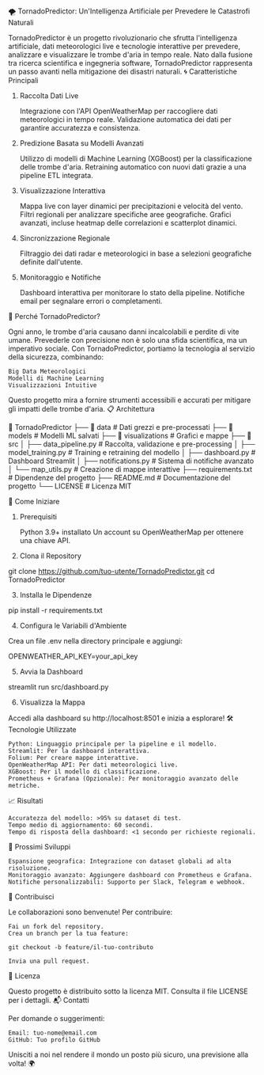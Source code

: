 🌪️ TornadoPredictor: Un'Intelligenza Artificiale per Prevedere le Catastrofi Naturali

TornadoPredictor è un progetto rivoluzionario che sfrutta l'intelligenza artificiale, dati meteorologici live e tecnologie interattive per prevedere, analizzare e visualizzare le trombe d'aria in tempo reale. Nato dalla fusione tra ricerca scientifica e ingegneria software, TornadoPredictor rappresenta un passo avanti nella mitigazione dei disastri naturali.
🌀 Caratteristiche Principali
1. Raccolta Dati Live

    Integrazione con l'API OpenWeatherMap per raccogliere dati meteorologici in tempo reale.
    Validazione automatica dei dati per garantire accuratezza e consistenza.

2. Predizione Basata su Modelli Avanzati

    Utilizzo di modelli di Machine Learning (XGBoost) per la classificazione delle trombe d'aria.
    Retraining automatico con nuovi dati grazie a una pipeline ETL integrata.

3. Visualizzazione Interattiva

    Mappa live con layer dinamici per precipitazioni e velocità del vento.
    Filtri regionali per analizzare specifiche aree geografiche.
    Grafici avanzati, incluse heatmap delle correlazioni e scatterplot dinamici.

4. Sincronizzazione Regionale

    Filtraggio dei dati radar e meteorologici in base a selezioni geografiche definite dall'utente.

5. Monitoraggio e Notifiche

    Dashboard interattiva per monitorare lo stato della pipeline.
    Notifiche email per segnalare errori o completamenti.

🔬 Perché TornadoPredictor?

Ogni anno, le trombe d'aria causano danni incalcolabili e perdite di vite umane. Prevederle con precisione non è solo una sfida scientifica, ma un imperativo sociale. Con TornadoPredictor, portiamo la tecnologia al servizio della sicurezza, combinando:

    Big Data Meteorologici
    Modelli di Machine Learning
    Visualizzazioni Intuitive

Questo progetto mira a fornire strumenti accessibili e accurati per mitigare gli impatti delle trombe d'aria.
📋 Architettura

📂 TornadoPredictor
├── 📁 data              # Dati grezzi e pre-processati
├── 📁 models            # Modelli ML salvati
├── 📁 visualizations    # Grafici e mappe
├── 📂 src
│   ├── data_pipeline.py    # Raccolta, validazione e pre-processing
│   ├── model_training.py   # Training e retraining del modello
│   ├── dashboard.py        # Dashboard Streamlit
│   ├── notifications.py    # Sistema di notifiche avanzato
│   └── map_utils.py        # Creazione di mappe interattive
├── requirements.txt    # Dipendenze del progetto
├── README.md           # Documentazione del progetto
└── LICENSE             # Licenza MIT

🚀 Come Iniziare
1. Prerequisiti

    Python 3.9+ installato
    Un account su OpenWeatherMap per ottenere una chiave API.

2. Clona il Repository

git clone https://github.com/tuo-utente/TornadoPredictor.git
cd TornadoPredictor

3. Installa le Dipendenze

pip install -r requirements.txt

4. Configura le Variabili d'Ambiente

Crea un file .env nella directory principale e aggiungi:

OPENWEATHER_API_KEY=your_api_key

5. Avvia la Dashboard

streamlit run src/dashboard.py

6. Visualizza la Mappa

Accedi alla dashboard su http://localhost:8501 e inizia a esplorare!
🛠️ Tecnologie Utilizzate

    Python: Linguaggio principale per la pipeline e il modello.
    Streamlit: Per la dashboard interattiva.
    Folium: Per creare mappe interattive.
    OpenWeatherMap API: Per dati meteorologici live.
    XGBoost: Per il modello di classificazione.
    Prometheus + Grafana (Opzionale): Per monitoraggio avanzato delle metriche.

📈 Risultati

    Accuratezza del modello: >95% su dataset di test.
    Tempo medio di aggiornamento: 60 secondi.
    Tempo di risposta della dashboard: <1 secondo per richieste regionali.

🌟 Prossimi Sviluppi

    Espansione geografica: Integrazione con dataset globali ad alta risoluzione.
    Monitoraggio avanzato: Aggiungere dashboard con Prometheus e Grafana.
    Notifiche personalizzabili: Supporto per Slack, Telegram e webhook.

🤝 Contribuisci

Le collaborazioni sono benvenute! Per contribuire:

    Fai un fork del repository.
    Crea un branch per la tua feature:

    git checkout -b feature/il-tuo-contributo

    Invia una pull request.

📄 Licenza

Questo progetto è distribuito sotto la licenza MIT. Consulta il file LICENSE per i dettagli.
📬 Contatti

Per domande o suggerimenti:

    Email: tuo-nome@email.com
    GitHub: Tuo profilo GitHub

Unisciti a noi nel rendere il mondo un posto più sicuro, una previsione alla volta! 🌍

